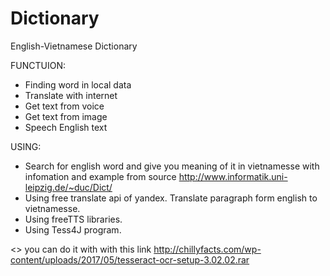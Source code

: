 # Dictionary
English-Vietnamese Dictionary

FUNCTUION:
- Finding word in local data
- Translate with internet
- Get text from voice
- Get text from image
- Speech English text

USING:
- Search for english word and give you meaning of it in vietnamesse with infomation and example from source http://www.informatik.uni-leipzig.de/~duc/Dict/
- Using free translate api of yandex. Translate paragraph form english to vietnamesse.
- Using freeTTS libraries.
- Using Tess4J program.

<<with Get text from image you have to download and run Tess4J program fist>>
  you can do it with with this link http://chillyfacts.com/wp-content/uploads/2017/05/tesseract-ocr-setup-3.02.02.rar
